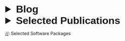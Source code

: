 <link rel="stylesheet" type="text/css" href="assets/styles.css" />
<link rel="stylesheet" href="https://cdnjs.cloudflare.com/ajax/libs/font-awesome/5.15.4/css/all.min.css">
<link rel="stylesheet" href="https://cdn.jsdelivr.net/gh/jpswalsh/academicons@1/css/academicons.min.css">


<a href="https://scholar.google.com/citations?user=nFMdGokAAAAJ&hl=en" target="_blank">
  <i class="ai ai-google-scholar-square ai-3x"></i>
</a>
<a href="https://www.linkedin.com/in/ppessoa" target="_blank">
  <i class="fab fa-linkedin fa-3x"></i>
</a>
<a href="https://github.com/pessoap" target="_blank">
  <i class="fab fa-github fa-3x" style="color: black;"></i>
</a>
<a href="https://scholar.google.com/citations?user=nFMdGokAAAAJ&hl=en" target="_blank">
  <i class="ai ai-arxiv-square ai-3x" style="color: red;"></i>
</a>


[//]: $P^4$


<details>
<summary style="font-family: Arial; font-size: 32px;"><strong> Blog </strong></summary>
    <details>
    <summary style="font-family: Arial; font-size: 24px;"><strong> Tutorials on Bayesian statistics </strong></summary>
    <ol>
        <li>  <a href="https://labpresse.com/why-do-we-need-bayesian-statistics-part-i-asserting-if-a-coin-is-biased-tutorial/">Why do we need Bayesian statistics? Part I – Asserting if a coin is biased</a> </li>
        <li>  <a href="https://labpresse.com/why-do-we-need-bayesian-statistics-part-ii-the-lighthouse-problem-tutorial/">Why do we need Bayesian statistics? Part II — The lighthouse problem</a> </li>
        <li>  <a href="https://labpresse.com/why-do-we-need-bayesian-statistics-part-iii-learning-multivariate-distributions-tutorial">Why do we need Bayesian statistics? Part III – Learning multivariate distributions </a> </li>
    </ol>
    </details>
    <details>
    <summary style="font-family: Arial; font-size: 24px;"><strong> Other blog posts </strong></summary>
    <ul>
        <li><a href="https://labpresse.com/which-method-should-i-use-a-guide-to-benchmarking/"> Which method should I use? – A guide to benchmarking </a></li>
        <li><a href="https://labpresse.com/what-is-autograd-automatic-differentiation-and-optimization-with-pytorch/"> What is autograd? – Automatic differentiation and optimization with PyTorch </a></li>
        <li><a href="https://labpresse.com/sparse-matrices-in-numba/"> Sparse Matrices in Numba (blog) </a></li>
    </ul>
    </details>
</details>



<details>
<summary style="font-family: Arial; font-size: 32px;"><strong> Selected Publications </strong></summary>
    <details>
    <summary style="font-family: Arial; font-size: 20px;"><strong> Avoiding matrix exponentials for large transition rate matrices </strong></summary>
    <div class="paper">
        <!-- <p>
            <strong>Published:</strong> 
            Pessoa P, Pressé S (2023) 
            <a href="https://doi.org/10.1371/journal.pone.0284212">  PLoS ONE, 18(4),  e0284212. DOI:10.1371/journal.pone.0284212 </a>
        </p>-->
        <p> 
            <strong>Preprint:</strong> 
            P Pessoa, M Schweiger, S Pressé (2023) 
            <a href="https://arxiv.org/abs/2312.05647">Available at arXiv</a>
        </p>
        <div class="abstract">
            <h4>Abstract:</h4>
            <p>
                Exact methods for exponentiation of matrices of dimension N can be computationally expensive in terms of execution time (N<sup>3</sup>) and memory requirements (N<sup>2</sup>) not to mention numerical precision issues. A type of matrix often exponentiated in the sciences is the rate matrix. Here we explore five methods to exponentiate rate matrices, some of which apply even more broadly to other matrix types. Three of the methods leverage a mathematical analogy between computing matrix elements of a matrix exponential and computing transition probabilities of a dynamical process (technically a Markov jump process, MJP, typically simulated using Gillespie). In doing so, we identify a novel MJP-based method relying on restricting the number of "trajectory" jumps based on the magnitude of the matrix elements with favorable computational scaling. We then discuss this method's downstream implications on mixing properties of Monte Carlo posterior samplers. We also benchmark two other methods of matrix exponentiation valid for any matrix (beyond rate matrices and, more generally, positive definite matrices) related to solving differential equations: Runge-Kutta integrators and Krylov subspace methods. Under conditions where both the largest matrix element and the number of non-vanishing elements scale linearly with N — reasonable conditions for rate matrices often exponentiated — computational time scaling with the most competitive methods (Krylov and one of the MJP-based methods) reduces to N<sup>2</sup> with total memory requirements of N.
            </p>
        </div>
    </div>
    </details>
    <details>
    <summary style="font-family: Arial; font-size: 20px;"><strong> How many submissions are needed to discover friendly suggested reviewers? </strong></summary>
    <div class="paper">
        <p>
            <strong>Published:</strong> 
            P Pessoa, S Pressé (2023) 
            <a href="https://doi.org/10.1371/journal.pone.0284212">  PLoS ONE, 18(4),  e0284212.  </a>
        </p>
        <p>
            <strong>Preprint:</strong> 
            <a href="https://arxiv.org/abs/2210.00905">Available at arXiv</a>
        </p>
        <div class="abstract">
            <h4>Abstract:</h4>
            <p>
                It is common in scientific publishing to request from authors reviewer suggestions for their own manuscripts. The question then arises: How many submissions are needed to discover friendly suggested reviewers? To answer this question, as the data we would need is anonymized, we present an agent-based simulation of (single-blinded) peer review to generate synthetic data. We then use a Bayesian framework to classify suggested reviewers. To set a lower bound on the number of submissions possible, we create an optimistically simple model that should allow us to more readily deduce the degree of friendliness of the reviewer. Despite this model’s optimistic conditions, we find that one would need hundreds of submissions to classify even a small reviewer subset. Thus, it is virtually unfeasible under realistic conditions. This ensures that the peer review system is sufficiently robust to allow authors to suggest their own reviewers.
            </p>
        </div>
    </div>
    </details>
    <details>
    <summary style="font-family: Arial; font-size: 20px;"><strong> Bose-Einstein statistics for a finite number of particles </strong></summary>
    <div class="paper">
        <p>
            <strong>Published:</strong> 
            P Pessoa (2021) 
            <a href="https://doi.org/10.1103/PhysRevA.104.043318">  Physical Review A, 104, 043318 </a>
        </p>
        <p>
            <strong>Preprint:</strong> 
            <a href="https://arxiv.org/abs/2110.02890">Available at arXiv</a>
        </p>
        <div class="abstract">
            <h4>Abstract:</h4>
            <p>
                This paper presents a study of the grand canonical Bose-Einstein (BE) statistics for a finite number of particles in an arbitrary quantum system. The thermodynamical quantities that identify BE condensation—namely, the fraction of particles in the ground state and the specific heat—are calculated here exactly in terms of temperature and fugacity. These calculations are complemented by a numerical calculation of fugacity in terms of the number of particles, without taking the thermodynamic limit. The main advantage of this approach is that it does not rely on approximations made in the vicinity of the usually defined critical temperature, rather it makes calculations with arbitrary precision possible, irrespective of temperature. Graphs for the calculated thermodynamical quantities are presented in comparison to the results previously obtained in the thermodynamic limit. In particular, it is observed that for the gas trapped in a three-dimensional box, the derivative of specific heat reaches smaller values than what was expected in the thermodynamic limit—here, this result is also verified with analytical calculations. This is an important result for understanding the role of the thermodynamic limit in phase transitions and makes possible to further study BE statistics without relying neither on the thermodynamic limit nor on approximations near critical temperature.
            </p>
        </div>
    </div>
    </details>
    <details>
    <summary style="font-family: Arial; font-size: 20px;"><strong> Information geometry for Fermi–Dirac and Bose–Einstein quantum statistics </strong></summary>
    <div class="paper">
        <p>
            <strong>Published:</strong> 
            P Pessoa, C Cafaro (2021) 
            <a href="https://doi.org/10.1103/PhysRevA.104.043318">  Physica A: Statistical Mechanics and its Applications, 576, 126061 </a>
        </p>
        <p>
            <strong>Preprint:</strong> 
            <a href="https://arxiv.org/abs/2102.02355">Available at arXiv</a>
        </p>
        <div class="abstract">
            <h4>Abstract:</h4>
            <p>
                Information geometry is an emergent branch of probability theory that consists of assigning a Riemannian differential geometry structure to the space of probability distributions. We present an information geometric investigation of gases following the Fermi–Dirac and the Bose–Einstein quantum statistics. For each quantum gas, we study the information geometry of the curved statistical manifolds associated with the grand canonical ensemble. The Fisher–Rao information metric and the scalar curvature are computed for both fermionic and bosonic models of non-interacting particles. In particular, by taking into account the ground state of the ideal bosonic gas in our information geometric analysis, we find that the singular behavior of the scalar curvature in the condensation region disappears. This is a counterexample to a long held conjecture that curvature always diverges in phase transitions.
            </p>
        </div>
    </div>
    </details>
    <details>
    <summary style="font-family: Arial; font-size: 20px;"><strong> Entropic dynamics on Gibbs statistical manifolds </strong></summary>
    <div class="paper">
        <p>
            <strong>Published:</strong> 
            P Pessoa, F Xavier Costa, A Caticha (2021) 
            <a href="https://doi.org/10.3390/e23050494">  Entropy 2021, 23(5), 494 </a>
        </p>
        <p>
            <strong>Preprint:</strong> 
            <a href="https://arxiv.org/abs/2008.04683">Available at arXiv</a>
        </p>
        <div class="abstract">
            <h4>Abstract:</h4>
            <p>
                Entropic dynamics is a framework in which the laws of dynamics are derived as an application of entropic methods of inference. Its successes include the derivation of quantum mechanics and quantum field theory from probabilistic principles. Here, we develop the entropic dynamics of a system, the state of which is described by a probability distribution. Thus, the dynamics unfolds on a statistical manifold that is automatically endowed by a metric structure provided by information geometry. The curvature of the manifold has a significant influence. We focus our dynamics on the statistical manifold of Gibbs distributions (also known as canonical distributions or the exponential family). The model includes an “entropic” notion of time that is tailored to the system under study; the system is its own clock. As one might expect that entropic time is intrinsically directional; there is a natural arrow of time that is led by entropic considerations. As illustrative examples, we discuss dynamics on a space of Gaussians and the discrete three-state system.
            </p>
        </div>
    </div>
    </details>
</details>
  
[//]: Selected Software Packages

